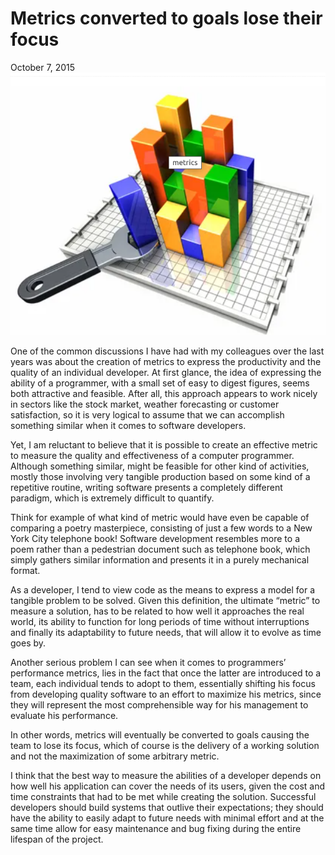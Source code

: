 # Metrics converted to goals lose their focus
October 7, 2015
![](images/metrics.png)

One of the common discussions I have had with my colleagues over the last years
was about the creation of metrics to express the productivity and the quality
of an individual developer. At first glance, the idea of expressing the ability
of a programmer, with a small set of easy to digest figures, seems both
attractive and feasible. After all, this approach appears to work nicely in
sectors like the stock market, weather forecasting or customer satisfaction, so
it is very logical to assume that we can accomplish something similar when it
comes to software developers.

Yet, I am reluctant to believe that it is possible to create an effective
metric to measure the quality and effectiveness of a computer programmer.
Although something similar, might be feasible for other kind of activities,
mostly those involving very tangible production based on some kind of a
repetitive routine, writing software presents a completely different paradigm,
which is extremely difficult to quantify.

Think for example of what kind of metric would have even be capable of
comparing a poetry masterpiece, consisting of just a few words to a New York
City telephone book!  Software development resembles more to a poem rather than
a pedestrian document such as telephone book, which simply gathers similar
information and presents it in a purely mechanical format.

As a developer, I tend to view code as the means to express a model for a
tangible problem to be solved. Given this definition, the ultimate “metric” to
measure a solution, has to be related to how well it approaches the real world,
its ability to function for long periods of time without interruptions and
finally its adaptability to future needs, that will allow it to evolve as time
goes by.

Another serious problem I can see when it comes to programmers’ performance
metrics, lies in the fact that once the latter are introduced to a team, each
individual tends to adopt to them, essentially shifting his focus from
developing quality software to an effort to maximize his metrics, since they
will represent the most comprehensible way for his management to evaluate his
performance.

In other words, metrics will eventually be converted to goals causing the team
to lose its focus, which of course is the delivery of a working solution and
not the maximization of some arbitrary metric.

I think that the best way to measure the abilities of a developer depends on
how well his application can cover the needs of its users, given the cost and
time constraints that had to be met while creating the solution. Successful
developers should build systems that outlive their expectations; they should
have the ability to easily adapt to future needs with minimal effort and at the
same time allow for easy maintenance and bug fixing during the entire lifespan
of the project.
